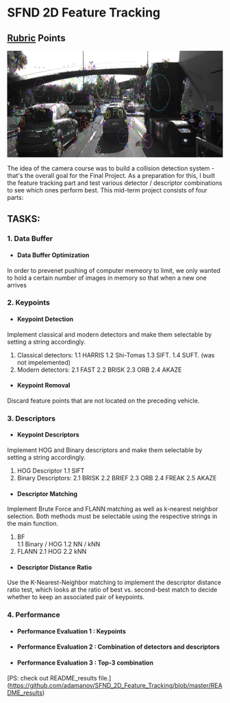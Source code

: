 # SFND 2D Feature Tracking
## [Rubric](https://review.udacity.com/#!/rubrics/2549/view) Points
<img src="images/keypoints.png" width="820" height="248" />

The idea of the camera course was to build a collision detection system - that's the overall goal for the Final Project. As a preparation for this, I buılt the feature tracking part and test various detector / descriptor combinations to see which ones perform best. This mid-term project consists of four parts:

## TASKS:
### 1. Data Buffer
-	####	 Data Buffer Optimization
   In order to prevenet pushing of computer memeory to limit, we only wanted to hold a certain number of images in memory so that when a new one arrives


### 2. Keypoints

-	####	Keypoint Detection
Implement classical and modern detectors and make them selectable by setting a string accordingly.
1. Classical detectors:
	1.1	HARRIS 
	1.2	Shi-Tomas
	1.3	SIFT.
	1.4	SUFT. (was not impelemented)
2. Modern detectors:
	2.1	FAST
	2.2	BRISK
	2.3	ORB
	2.4	AKAZE

-	#### Keypoint Removal
Discard feature points that are not located on the preceding vehicle.
 
### 3. Descriptors 
-	####  Keypoint Descriptors
Implement HOG and Binary descriptors and make them selectable by setting a string accordingly.
1. HOG Descriptor
	1.1	SIFT
2. Binary Descriptors:
	2.1	BRISK 
	2.2	BRIEF 
	2.3	ORB 
	2.4	FREAK 
	2.5	AKAZE
    
-	####  Descriptor Matching
Implement Brute Force and FLANN matching as well as k-nearest neighbor selection. 
Both methods must be selectable using the respective strings in the main function.
1.	BF     
	1.1	Binary / HOG 
	1.2	NN / kNN
2.	FLANN 
	2.1	HOG
	2.2	kNN

-	####  Descriptor Distance Ratio
Use the K-Nearest-Neighbor matching to implement the descriptor distance ratio test, which looks at the ratio of best vs. 
second-best match to decide whether to keep an associated pair of keypoints.

### 4. Performance
-	#### Performance Evaluation 1 : Keypoints 
    
-	#### Performance Evaluation 2 : Combination of detectors and descriptors

-	#### Performance Evaluation 3 : Top-3 combination 
[PS: check out README_results file.] (https://github.com/adamanov/SFND_2D_Feature_Tracking/blob/master/README_results)
